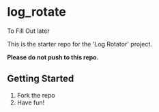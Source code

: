 log_rotate
==========

To Fill Out later


This is the starter repo for the 'Log Rotator' project.

**Please do not push to this repo.**


Getting Started
---------------

  1. Fork the repo
  2. Have fun!